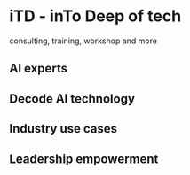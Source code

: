 # iTD - inTo Deep of tech
consulting, training, workshop and more

## AI experts

## Decode AI technology

## Industry use cases

## Leadership empowerment